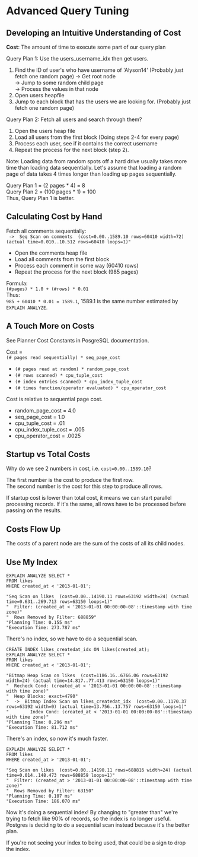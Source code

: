 # Advanced Query Tuning

## Developing an Intuitive Understanding of Cost

**Cost**: The amount of time to execute some part of our query plan

Query Plan 1: Use the users_username_idx then get users.
1. Find the ID of user's who have username of 'Alyson14' (Probably just fetch one random page)
 -> Get root node  
 -> Jump to some random child page  
 -> Process the values in that node  
2. Open users heapfile 
3. Jump to each block that has the users we are looking for. (Probably just fetch one random page)

Query Plan 2: Fetch all users and search through them?
1. Open the users heap file
2. Load all users from the first block (Doing steps 2-4 for every page)
3. Process each user, see if it contains the correct username
4. Repeat the process for the next block (step 2).

Note: Loading data from random spots off a hard drive usually takes more time than loading data sequentially.
Let's assume that loading a random page of data takes 4 times longer than loading up pages sequentially.

Query Plan 1 = (2 pages * 4) = 8    
Query Plan 2 = (100 pages * 1) = 100  
Thus, Query Plan 1 is better.  

## Calculating Cost by Hand

Fetch all comments sequentially:  
` ->  Seq Scan on comments  (cost=0.00..1589.10 rows=60410 width=72) (actual time=0.010..10.512 rows=60410 loops=1)"`

* Open the comments heap file
* Load all comments from the first block
* Process each comment in some way (60410 rows)
* Repeat the process for the next block (985 pages)

Formula:   
`(#pages) * 1.0 + (#rows) * 0.01`  
Thus:  
`985 + 60410 * 0.01 = 1589.1`, 1589.1 is the same number estimated by `EXPLAIN ANALYZE`.

## A Touch More on Costs

See Planner Cost Constants in PosgreSQL documentation.

Cost =  
`(# pages read sequentially) * seq_page_cost`  
+ `(# pages read at random) * random_page_cost`  
+ `(# rows scanned) * cpu_tuple_cost`  
+ `(# index entries scanned) * cpu_index_tuple_cost`  
+ `(# times function/operator evaluated) * cpu_operator_cost`  

Cost is relative to sequential page cost.  
* random_page_cost = 4.0
* seq_page_cost = 1.0
* cpu_tuple_cost = .01
* cpu_index_tuple_cost = .005
* cpu_operator_cost = .0025

## Startup vs Total Costs

Why do we see 2 numbers in cost, i.e. `cost=0.00..1589.10`?

The first number is the cost to produce the first row.  
The second number is the cost for this step to produce all rows. 

If startup cost is lower than total cost, it means we can start parallel processing records. If it's the same, all rows 
have to be processed before passing on the results.  

## Costs Flow Up

The costs of a parent node are the sum of the costs of all its child nodes.  

## Use My Index

```postgresql
EXPLAIN ANALYZE SELECT *
FROM likes
WHERE created_at < '2013-01-01';
```

```
"Seq Scan on likes  (cost=0.00..14190.11 rows=63192 width=24) (actual time=0.631..269.713 rows=63150 loops=1)"
"  Filter: (created_at < '2013-01-01 00:00:00-08'::timestamp with time zone)"
"  Rows Removed by Filter: 688859"
"Planning Time: 0.155 ms"
"Execution Time: 273.787 ms"
```

There's no index, so we have to do a sequential scan.

```postgresql
CREATE INDEX likes_createdat_idx ON likes(created_at);
EXPLAIN ANALYZE SELECT *
FROM likes
WHERE created_at < '2013-01-01';
```

```
"Bitmap Heap Scan on likes  (cost=1186.16..6766.06 rows=63192 width=24) (actual time=14.817..77.413 rows=63150 loops=1)"
"  Recheck Cond: (created_at < '2013-01-01 00:00:00-08'::timestamp with time zone)"
"  Heap Blocks: exact=4790"
"  ->  Bitmap Index Scan on likes_createdat_idx  (cost=0.00..1170.37 rows=63192 width=0) (actual time=13.756..13.757 rows=63150 loops=1)"
"        Index Cond: (created_at < '2013-01-01 00:00:00-08'::timestamp with time zone)"
"Planning Time: 0.296 ms"
"Execution Time: 81.712 ms"
```

There's an index, so now it's much faster.  

```postgresql
EXPLAIN ANALYZE SELECT *
FROM likes
WHERE created_at > '2013-01-01';
```

```
"Seq Scan on likes  (cost=0.00..14190.11 rows=688816 width=24) (actual time=0.014..148.473 rows=688859 loops=1)"
"  Filter: (created_at > '2013-01-01 00:00:00-08'::timestamp with time zone)"
"  Rows Removed by Filter: 63150"
"Planning Time: 0.107 ms"
"Execution Time: 186.070 ms"
```

Now it's doing a sequential index! By changing to "greater than" we're trying to fetch like 90% of records, so the index
is no longer useful. Postgres is deciding to do a sequential scan instead because it's the better plan.

If you're not seeing your index to being used, that could be a sign to drop the index.

